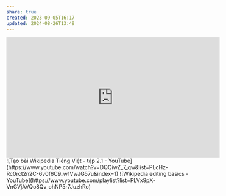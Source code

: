 ```yaml
---
share: true
created: 2023-09-05T16:17
updated: 2024-08-26T13:49
---
```

<iframe width="560" height="315" src="https://www.youtube.com/embed/playlist?list=PLuC9_EqBCEM-yzf3jeFkRTf_zzlIoEuav" title="YouTube video player" frameborder="0" allow="accelerometer; autoplay; clipboard-write; encrypted-media; gyroscope; picture-in-picture; web-share" referrerpolicy="strict-origin-when-cross-origin" allowfullscreen></iframe>
![Tạo bài Wikipedia Tiếng Việt - tập 2.1 - YouTube](https://www.youtube.com/watch?v=DQQiwZ_7_qw&list=PLcHz-Rc0rct2n2C-6v0f6C9_w1VwJG57u&index=1)
![Wikipedia editing basics - YouTube](https://www.youtube.com/playlist?list=PLVx9pX-VnGVjAVQo8Qv_ohNP5r7JuzhRo)
